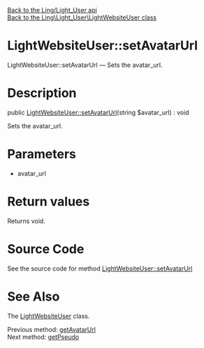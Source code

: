 [Back to the Ling/Light_User api](https://github.com/lingtalfi/Light_User/blob/master/doc/api/Ling/Light_User.md)<br>
[Back to the Ling\Light_User\LightWebsiteUser class](https://github.com/lingtalfi/Light_User/blob/master/doc/api/Ling/Light_User/LightWebsiteUser.md)


LightWebsiteUser::setAvatarUrl
================



LightWebsiteUser::setAvatarUrl — Sets the avatar_url.




Description
================


public [LightWebsiteUser::setAvatarUrl](https://github.com/lingtalfi/Light_User/blob/master/doc/api/Ling/Light_User/LightWebsiteUser/setAvatarUrl.md)(string $avatar_url) : void




Sets the avatar_url.




Parameters
================


- avatar_url

    


Return values
================

Returns void.








Source Code
===========
See the source code for method [LightWebsiteUser::setAvatarUrl](https://github.com/lingtalfi/Light_User/blob/master/LightWebsiteUser.php#L308-L311)


See Also
================

The [LightWebsiteUser](https://github.com/lingtalfi/Light_User/blob/master/doc/api/Ling/Light_User/LightWebsiteUser.md) class.

Previous method: [getAvatarUrl](https://github.com/lingtalfi/Light_User/blob/master/doc/api/Ling/Light_User/LightWebsiteUser/getAvatarUrl.md)<br>Next method: [getPseudo](https://github.com/lingtalfi/Light_User/blob/master/doc/api/Ling/Light_User/LightWebsiteUser/getPseudo.md)<br>

